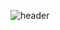 ![header](https://github.com/user-attachments/assets/effffcfa-a680-4890-90fc-e351e4bd2efa)



<!--
![Anurag's GitHub stats](https://github-readme-stats.vercel.app/api?username=shin-minhyuk&show_icons=true&theme=radical) 

**shin-minhyuk/shin-minhyuk** is a ✨ _special_ ✨ repository because its `README.md` (this file) appears on your GitHub profile.

Here are some ideas to get you started:

- 🔭 I’m currently working on ...
- 🌱 I’m currently learning ...
- 👯 I’m looking to collaborate on ...
- 🤔 I’m looking for help with ...
- 💬 Ask me about ...
- 📫 How to reach me: ...
- 😄 Pronouns: ...
- ⚡ Fun fact: ...
-->
